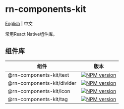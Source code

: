 # rn-components-kit

[English](./README.md) | 中文

常用React Native组件库。

## 组件库

|组件|版本|
|---------|-------|
|@rn-components-kit/text|[![NPM version](https://img.shields.io/npm/v/@rn-components-kit/text.svg)](https://www.npmjs.com/package/@rn-components-kit/text)|
|@rn-components-kit/divider|[![NPM version](https://img.shields.io/npm/v/@rn-components-kit/divider.svg)](https://www.npmjs.com/package/@rn-components-kit/divider)|
|@rn-components-kit/icon|[![NPM version](https://img.shields.io/npm/v/@rn-components-kit/icon.svg)](https://www.npmjs.com/package/@rn-components-kit/icon)|
|@rn-components-kit/tag|[![NPM version](https://img.shields.io/npm/v/@rn-components-kit/tag.svg)](https://www.npmjs.com/package/@rn-components-kit/tag)|
